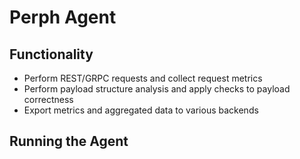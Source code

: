 # Perph Agent

## Functionality
- Perform REST/GRPC requests and collect request metrics
- Perform payload structure analysis and apply checks to payload correctness
- Export metrics and aggregated data to various backends

## Running the Agent

